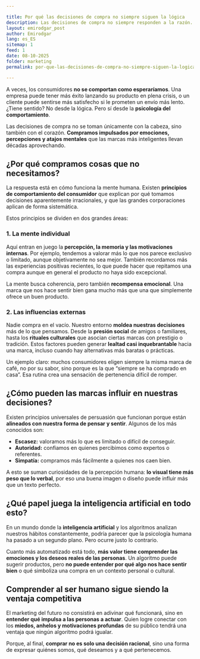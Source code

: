 ```yaml
---

title: Por qué las decisiones de compra no siempre siguen la lógica
description: Las decisiones de compra no siempre responden a la razón. Descubre los factores psicológicos que influyen en cómo y por qué compramos.
layout: emirodgar_post
author: Emirodgar
lang: es_ES
sitemap: 1
feed: 1
date: 08-10-2025
folder: marketing
permalink: por-que-las-decisiones-de-compra-no-siempre-siguen-la-logica

---
```


A veces, los consumidores **no se comportan como esperaríamos**. Una empresa puede tener más éxito lanzando su producto en plena crisis, o un cliente puede sentirse más satisfecho si le prometen un envío más lento.
¿Tiene sentido? No desde la lógica. Pero sí desde la **psicología del comportamiento**.

Las decisiones de compra no se toman únicamente con la cabeza, sino también con el corazón. **Compramos impulsados por emociones, percepciones y atajos mentales** que las marcas más inteligentes llevan décadas aprovechando.

## ¿Por qué compramos cosas que no necesitamos?

La respuesta está en cómo funciona la mente humana. Existen **principios de comportamiento del consumidor** que explican por qué tomamos decisiones aparentemente irracionales, y que las grandes corporaciones aplican de forma sistemática.

Estos principios se dividen en dos grandes áreas:

### 1. La mente individual

Aquí entran en juego la **percepción, la memoria y las motivaciones internas**.
Por ejemplo, tendemos a valorar más lo que nos parece exclusivo o limitado, aunque objetivamente no sea mejor.
También recordamos más las experiencias positivas recientes, lo que puede hacer que repitamos una compra aunque en general el producto no haya sido excepcional.

La mente busca coherencia, pero también **recompensa emocional**. Una marca que nos hace sentir bien gana mucho más que una que simplemente ofrece un buen producto.

### 2. Las influencias externas

Nadie compra en el vacío. Nuestro entorno **moldea nuestras decisiones** más de lo que pensamos.
Desde la **presión social** de amigos o familiares, hasta los **rituales culturales** que asocian ciertas marcas con prestigio o tradición.
Estos factores pueden generar **lealtad casi inquebrantable** hacia una marca, incluso cuando hay alternativas más baratas o prácticas.

Un ejemplo claro: muchos consumidores eligen siempre la misma marca de café, no por su sabor, sino porque es la que “siempre se ha comprado en casa”. Esa rutina crea una sensación de pertenencia difícil de romper.

## ¿Cómo pueden las marcas influir en nuestras decisiones?

Existen principios universales de persuasión que funcionan porque están **alineados con nuestra forma de pensar y sentir**.
Algunos de los más conocidos son:

* **Escasez:** valoramos más lo que es limitado o difícil de conseguir.
* **Autoridad:** confiamos en quienes percibimos como expertos o referentes.
* **Simpatía:** compramos más fácilmente a quienes nos caen bien.

A esto se suman curiosidades de la percepción humana: **lo visual tiene más peso que lo verbal**, por eso una buena imagen o diseño puede influir más que un texto perfecto.

## ¿Qué papel juega la inteligencia artificial en todo esto?

En un mundo donde la **inteligencia artificial** y los algoritmos analizan nuestros hábitos constantemente, podría parecer que la psicología humana ha pasado a un segundo plano.
Pero ocurre justo lo contrario.

Cuanto más automatizado está todo, **más valor tiene comprender las emociones y los deseos reales de las personas**.
Un algoritmo puede sugerir productos, pero **no puede entender por qué algo nos hace sentir bien** o qué simboliza una compra en un contexto personal o cultural.

## Comprender al ser humano sigue siendo la ventaja competitiva

El marketing del futuro no consistirá en adivinar qué funcionará, sino en **entender qué impulsa a las personas a actuar**.
Quien logre conectar con los **miedos, anhelos y motivaciones profundas** de su público tendrá una ventaja que ningún algoritmo podrá igualar.

Porque, al final, **comprar no es solo una decisión racional**, sino una forma de expresar quiénes somos, qué deseamos y a qué pertenecemos.

